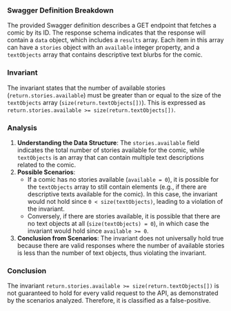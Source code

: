 ### Swagger Definition Breakdown
The provided Swagger definition describes a GET endpoint that fetches a comic by its ID. The response schema indicates that the response will contain a `data` object, which includes a `results` array. Each item in this array can have a `stories` object with an `available` integer property, and a `textObjects` array that contains descriptive text blurbs for the comic.

### Invariant
The invariant states that the number of available stories (`return.stories.available`) must be greater than or equal to the size of the `textObjects` array (`size(return.textObjects[])`). This is expressed as `return.stories.available >= size(return.textObjects[])`.

### Analysis
1. **Understanding the Data Structure**: The `stories.available` field indicates the total number of stories available for the comic, while `textObjects` is an array that can contain multiple text descriptions related to the comic.
2. **Possible Scenarios**: 
   - If a comic has no stories available (`available = 0`), it is possible for the `textObjects` array to still contain elements (e.g., if there are descriptive texts available for the comic). In this case, the invariant would not hold since `0 < size(textObjects)`, leading to a violation of the invariant.
   - Conversely, if there are stories available, it is possible that there are no text objects at all (`size(textObjects) = 0`), in which case the invariant would hold since `available >= 0`.
3. **Conclusion from Scenarios**: The invariant does not universally hold true because there are valid responses where the number of available stories is less than the number of text objects, thus violating the invariant.

### Conclusion
The invariant `return.stories.available >= size(return.textObjects[])` is not guaranteed to hold for every valid request to the API, as demonstrated by the scenarios analyzed. Therefore, it is classified as a false-positive.
